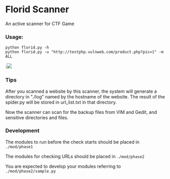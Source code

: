 # Florid Scanner
An active scanner for CTF Game

### Usage:

```
python florid.py -h
python florid.py -u "http://testphp.vulnweb.com/product.php?pic=1" -m ALL
```

:![](DOCUMENT/show.gif)

### Tips

After you scanned a website by this scanner, the system will generate a directory in "./log" named by the hostname of the website. The result of the spider.py will be stored in url_list.txt in that directory.

Now the scanner can scan for the backup files from VIM and Gedit, and sensitive directories and files.

### Development

The modules to run before the check starts should be placed in `./mod/phase1`

The modules for checking URLs should be placed in `./mod/phase2`

You are expected to develop your modules referring to `./mod/phase2/sample.py`
